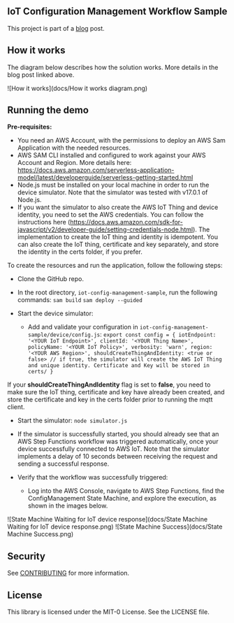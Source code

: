 ## IoT Configuration Management Workflow Sample 

This project is part of a [blog](https://dev.to/iotbuilders/automatically-applying-configuration-to-iot-devices-with-aws-iot-and-aws-step-functions-part-1-4n13) post.

## How it works

The diagram below describes how the solution works. More details in the blog post linked above.

![How it works](docs/How it works diagram.png)

## Running the demo

**Pre-requisites:**

* You need an AWS Account, with the permissions to deploy an AWS Sam Application with the needed resources.
* AWS SAM CLI installed and configured to work against your AWS Account and Region. More details here: https://docs.aws.amazon.com/serverless-application-model/latest/developerguide/serverless-getting-started.html
* Node.js must be installed on your local machine in order to run the device simulator. Note that the simulator was tested with v17.0.1 of Node.js.
* If you want the simulator to also create the AWS IoT Thing and device identity, you need to set the AWS credentials. You can follow the instructions here (https://docs.aws.amazon.com/sdk-for-javascript/v2/developer-guide/setting-credentials-node.html). The implementation to create the IoT thing and identity is idempotent. You can also create the IoT thing, certificate and key separately, and store the identity in the certs folder, if you prefer.

To create the resources and run the application, follow the following steps:

* Clone the GitHub repo.

* In the root directory, `iot-config-management-sample`, run the following commands:
    `sam build`
     `sam deploy --guided`

* Start the device simulator:
    * Add and validate your configuration in `iot-config-management-sample/device/config.js`:
      `export const config =
          {
          iotEndpoint: '<YOUR IoT Endpoint>',
          clientId: '<YOUR Thing Name>',
          policyName: '<YOUR IoT Policy>',
          verbosity: 'warn',
          region: '<YOUR AWS Region>',
          shouldCreateThingAndIdentity: <true or false> // if true, the simulator will create the AWS IoT Thing and unique identity. Certificate and Key will be stored in certs/
          }`

If your **shouldCreateThingAndIdentity** flag is set to **false**, you need to make sure the IoT thing, certificate and key have already been created, and store the certificate and key in the certs folder prior to running the mqtt client.

* Start the simulator: 
   `node simulator.js`
* If the simulator is successfully started, you should already see that an AWS Step Functions workflow was triggered automatically, once your device successfully connected to AWS IoT. Note that the simulator implements a delay of 10 seconds between receiving the request and sending a successful response.

* Verify that the workflow was successfully triggered:
    * Log into the AWS Console, navigate to AWS Step Functions, find the ConfigManagement State Machine, and explore the execution, as shown in the images below.

![State Machine Waiting for IoT device response](docs/State Machine Waiting for IoT device response.png)
![State Machine Success](docs/State Machine Success.png)

## Security

See [CONTRIBUTING](CONTRIBUTING.md#security-issue-notifications) for more information.

## License

This library is licensed under the MIT-0 License. See the LICENSE file.

